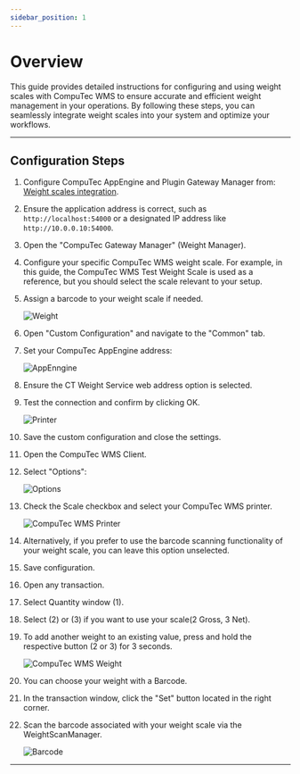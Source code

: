 ```yaml
---
sidebar_position: 1
---
```


# Overview

This guide provides detailed instructions for configuring and using weight scales with CompuTec WMS to ensure accurate and efficient weight management in your operations. By following these steps, you can seamlessly integrate weight scales into your system and optimize your workflows.

---

## Configuration Steps

1. Configure CompuTec AppEngine and Plugin Gateway Manager from: [Weight scales integration](/docs/pdc/administrators-guide/weight-scales-integration/overview).
2. Ensure the application address is correct, such as `http://localhost:54000` or a designated IP address like `http://10.0.0.10:54000`.
3. Open the "CompuTec Gateway Manager" (Weight Manager).
4. Configure your specific CompuTec WMS weight scale. For example, in this guide, the CompuTec WMS Test Weight Scale is used as a reference, but you should select the scale relevant to your setup.
5. Assign a barcode to your weight scale if needed.

    ![Weight](./media/weight.webp)
6. Open "Custom Configuration" and navigate to the "Common" tab.
7. Set your CompuTec AppEngine address:

    ![AppEnngine](./media/appengine-address.png)
8. Ensure the CT Weight Service web address option is selected.
9. Test the connection and confirm by clicking OK.

    ![Printer](./media/printer.png)
10. Save the custom configuration and close the settings.
11. Open the CompuTec WMS Client.
12. Select "Options":

    ![Options](./media/options.png)
13. Check the Scale checkbox and select your CompuTec WMS printer.

    ![CompuTec WMS Printer](./media/wms-printer.png)
14. Alternatively, if you prefer to use the barcode scanning functionality of your weight scale, you can leave this option unselected.
15. Save configuration.
16. Open any transaction.
17. Select Quantity window (1).
18. Select (2) or (3) if you want to use your scale(2 Gross, 3 Net).
19. To add another weight to an existing value, press and hold the respective button (2 or 3) for 3 seconds.

    ![CompuTec WMS Weight](./media/wms-weight.webp)
20. You can choose your weight with a Barcode.
21. In the transaction window, click the "Set" button located in the right corner.
22. Scan the barcode associated with your weight scale via the WeightScanManager.

    ![Barcode](./media/barcode.webp)

---
